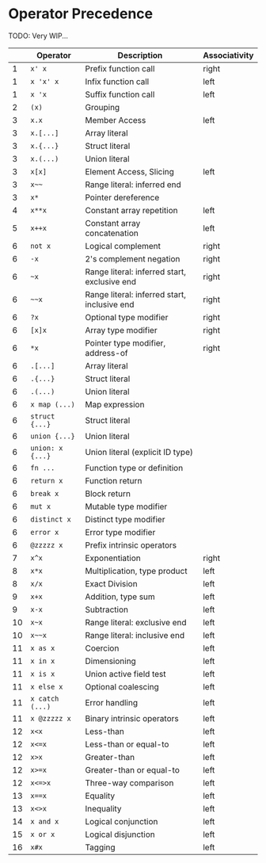 # Operator Precedence
TODO: Very WIP...

|  | Operator | Description | Associativity |
|---|---|---|---|
| 1 | `x' x` | Prefix function call | right |
| 1 | `x 'x' x` | Infix function call | left |
| 1 | `x 'x` | Suffix function call | left |
| 2 | `(x)` | Grouping | |
| 3 | `x.x` | Member Access | left |
| 3 | `x.[...]` | Array literal | |
| 3 | `x.{...}` | Struct literal | |
| 3 | `x.(...)` | Union literal | |
| 3 | `x[x]` | Element Access, Slicing | left |
| 3 | `x~~` | Range literal: inferred end | |
| 3 | `x*` | Pointer dereference | |
| 4 | `x**x` | Constant array repetition | left |
| 5 | `x++x` | Constant array concatenation | left |
| 6 | `not x` | Logical complement | right |
| 6 | `-x` | 2's complement negation | right |
| 6 | `~x` | Range literal: inferred start, exclusive end | right |
| 6 | `~~x` | Range literal: inferred start, inclusive end | right |
| 6 | `?x` | Optional type modifier | right |
| 6 | `[x]x` | Array type modifier | right |
| 6 | `*x` | Pointer type modifier, address-of | right |
| 6 | `.[...]` | Array literal | |
| 6 | `.{...}` | Struct literal | |
| 6 | `.(...)` | Union literal | |
| 6 | `x map (...)` | Map expression | |
| 6 | `struct {...}` | Struct literal | |
| 6 | `union {...}` | Union literal | |
| 6 | `union: x {...}` | Union literal (explicit ID type) | |
| 6 | `fn ...` | Function type or definition | |
| 6 | `return x` | Function return | |
| 6 | `break x` | Block return | |
| 6 | `mut x` | Mutable type modifier | |
| 6 | `distinct x` | Distinct type modifier | |
| 6 | `error x` | Error type modifier | |
| 6 | `@zzzzz x` | Prefix intrinsic operators | |
| 7 | `x^x` | Exponentiation | right |
| 8 | `x*x` | Multiplication, type product | left |
| 8 | `x/x` | Exact Division | left |
| 9 | `x+x` | Addition, type sum | left |
| 9 | `x-x` | Subtraction | left |
| 10 | `x~x` | Range literal: exclusive end | left |
| 10 | `x~~x` | Range literal: inclusive end | left |
| 11 | `x as x` | Coercion | left |
| 11 | `x in x` | Dimensioning | left |
| 11 | `x is x` | Union active field test | left |
| 11 | `x else x` | Optional coalescing | left |
| 11 | `x catch (...)` | Error handling | left |
| 11 | `x @zzzzz x` | Binary intrinsic operators | left |
| 12 | `x<x` | Less-than | left |
| 12 | `x<=x` | Less-than or equal-to | left |
| 12 | `x>x` | Greater-than | left |
| 12 | `x>=x` | Greater-than or equal-to | left |
| 12 | `x<=>x` | Three-way comparison | left |
| 13 | `x==x` | Equality | left |
| 13 | `x<>x` | Inequality | left |
| 14 | `x and x` | Logical conjunction | left |
| 15 | `x or x` | Logical disjunction | left |
| 16 | `x#x` | Tagging | left |
